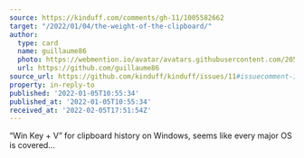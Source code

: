 ```yaml
---
source: https://kinduff.com/comments/gh-11/1005582662
target: "/2022/01/04/the-weight-of-the-clipboard/"
author:
  type: card
  name: guillaume86
  photo: https://webmention.io/avatar/avatars.githubusercontent.com/2058402073fd2814f6b9cd1496ea62b7393bedf62ef790bc84b219f6972c14aa.jpg
  url: https://github.com/guillaume86
source_url: https://github.com/kinduff/kinduff/issues/11#issuecomment-1005582662
property: in-reply-to
published: '2022-01-05T10:55:34'
published_at: '2022-01-05T10:55:34'
received_at: '2022-02-05T17:51:54Z'
---
```


“Win Key + V” for clipboard history on Windows, seems like every major OS is covered…